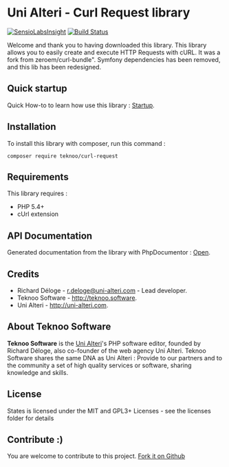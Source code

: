 Uni Alteri - Curl Request library
=================================

[![SensioLabsInsight](https://insight.sensiolabs.com/projects/2a14b3eb-a649-43a4-9d6a-7dd5aef8d02b/mini.png)](https://insight.sensiolabs.com/projects/2a14b3eb-a649-43a4-9d6a-7dd5aef8d02b) 
[![Build Status](https://travis-ci.org/TeknooSoftware/curl-request.svg?branch=master)](https://travis-ci.org/TeknooSoftware/curl-request)

Welcome and thank you to having downloaded this library. This library allows you to easily create and execute HTTP Requests with cURL. 
It was a fork from zeroem/curl-bundle". Symfony dependencies has been removed, and this lib has been redesigned.

Quick startup
-------------
Quick How-to to learn how use this library : [Startup](docs/quick-startup.md).

Installation
------------
To install this library with composer, run this command :

    composer require teknoo/curl-request

Requirements
------------
This library requires :

* PHP 5.4+
* cUrl extension

API Documentation
-----------------
Generated documentation from the library with PhpDocumentor : [Open](https://cdn.rawgit.com/TeknooSoftware/curl-request/master/docs/api/index.html).

Credits
-------

* Richard Déloge - <r.deloge@uni-alteri.com> - Lead developer.
* Teknoo Software - <http://teknoo.software>.
* Uni Alteri - <http://uni-alteri.com>.

About Teknoo Software
---------------------
**Teknoo Software** is the [Uni Alteri](http://uni-alteri.com)'s PHP software editor, founded by Richard Déloge, also co-founder of the web agency Uni Alteri. 
Teknoo Software shares the same DNA as Uni Alteri : Provide to our partners and to the community a set of high quality services or software, sharing knowledge and skills. 

License
-------
States is licensed under the MIT and GPL3+ Licenses - see the licenses folder for details

Contribute :)
-------------

You are welcome to contribute to this project. [Fork it on Github](CONTRIBUTING.md)
